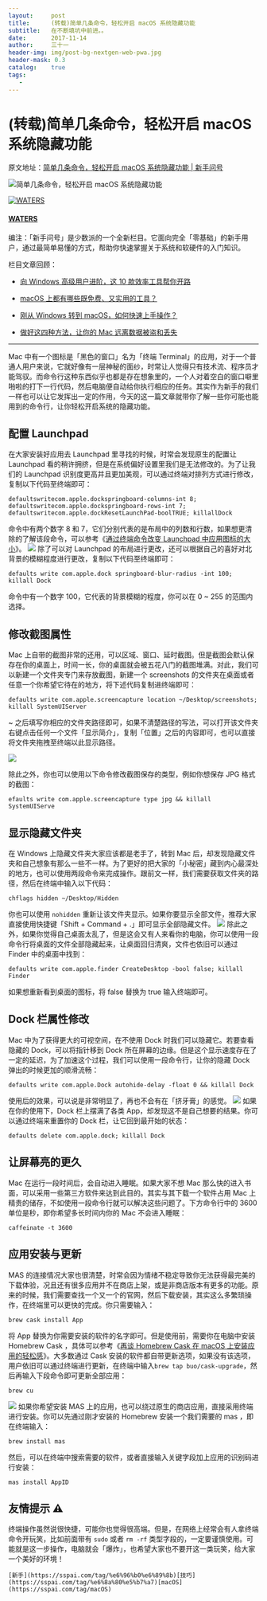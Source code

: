 ```yaml
---
layout:     post
title:      (转载)简单几条命令，轻松开启 macOS 系统隐藏功能
subtitle:   在不断填坑中前进。。
date:       2017-11-14
author:     三十一
header-img: img/post-bg-nextgen-web-pwa.jpg
header-mask: 0.3
catalog:    true
tags:
   - 
---
```


# (转载)简单几条命令，轻松开启 macOS 系统隐藏功能 

原文地址：[简单几条命令，轻松开启 macOS 系统隐藏功能 | 新手问号](https://sspai.com/post/41695)

![简单几条命令，轻松开启 macOS 系统隐藏功能](https://cdn.sspai.com/article/f9454695-bfc7-f1f2-5b36-6cf46c7c0209.jpg?imageMogr2/quality/95/thumbnail/!700x233r/gravity/Center/crop/700x233)

[![WATERS](https://cdn.sspai.com/2017/08/31/45f498dc0e9a6b1caf7a1f2146682c0b.jpg?imageMogr2/quality/95/thumbnail/!60x60r/gravity/Center/crop/60x60)](https://sspai.com/user/719707)
#### [WATERS](https://sspai.com/user/719707)

编注：「新手问号」是少数派的一个全新栏目。它面向完全「零基础」的新手用户，通过最简单易懂的方式，帮助你快速掌握关于系统和软硬件的入门知识。

栏目文章回顾：

- [向 Windows 高级用户进阶，这 10 款效率工具帮你开路](https://sspai.com/post/41411)

- [macOS 上都有哪些既免费、又实用的工具？](https://sspai.com/post/41477)

- [刚从 Windows 转到 macOS，如何快速上手操作？](https://sspai.com/post/41371)

- [做好这四种方法，让你的 Mac 远离数据被盗和丢失](https://sspai.com/post/41363)

---

Mac 中有一个图标是「黑色的窗口」名为「终端 Terminal」的应用，对于一个普通人用户来说，它就好像有一层神秘的面纱，时常让人觉得只有技术流、程序员才能驾驭。而命令行这种东西似乎也都是存在想象里的，一个人对着空白的窗口噼里啪啦的打下一行代码，然后电脑便自动给你执行相应的任务。其实作为新手的我们一样也可以让它发挥出一定的作用，今天的这一篇文章就带你了解一些你可能也能用到的命令行，让你轻松开启系统的隐藏功能。

## 配置 Launchpad

在大家安装好应用去 Launchpad 里寻找的时候，时常会发现原生的配置让 Launchpad 看的稍许拥挤，但是在系统偏好设置里我们是无法修改的。为了让我们的 Launchpad 识别度更高并且更加美观，可以通过终端对排列方式进行修改，复制以下代码至终端即可：

    defaultswritecom.apple.dockspringboard-columns-int 8; defaultswritecom.apple.dockspringboard-rows-int 7; defaultswritecom.apple.dockResetLaunchPad-boolTRUE; killallDock

命令中有两个数字 8 和 7，它们分别代表的是布局中的列数和行数，如果想更清除的了解该段命令，可以参考《[通过终端命令改变 Launchpad 中应用图标的大小](https://sspai.com/post/33299)》。
![](https://cdn.sspai.com/2017/11/09/4b53845799f46d7aba1eb7d58fe9b846.png?imageView2/2/w/1120/q/90/interlace/1/ignore-error/1)
除了可以对 Launchpad 的布局进行更改，还可以根据自己的喜好对北背景的模糊程度进行更改，复制以下代码至终端即可：

    defaults write com.apple.dock springboard-blur-radius -int 100; killall Dock

命令中有一个数字 100，它代表的背景模糊的程度，你可以在 0 ~ 255 的范围内选择。 

## 修改截图属性

Mac 上自带的截图非常的还用，可以区域、窗口、延时截图。但是截图会默认保存在你的桌面上，时间一长，你的桌面就会被五花八门的截图堆满。对此，我们可以新建一个文件夹专门来存放截图，新建一个 screenshots 的文件夹在桌面或者任意一个你希望它待在的地方，将下述代码复制进终端即可：

    defaults write com.apple.screencapture location ~/Desktop/screenshots; killall SystemUIServer

~ 之后填写你相应的文件夹路径即可，如果不清楚路径的写法，可以打开该文件夹右键点击任何一个文件「显示简介」，复制「位置」之后的内容即可，也可以直接将文件夹拖拽至终端以此显示路径。

 ![](https://cdn.sspai.com/2017/11/09/05c353239dec51329c19169daef951a6.gif?imageView2/2/w/1120/q/90/interlace/1/ignore-error/1)

除此之外，你也可以使用以下命令修改截图保存的类型，例如你想保存 JPG 格式的截图：

    efaults write com.apple.screencapture type jpg && killall SystemUIServe

## 显示隐藏文件夹

在 Windows 上隐藏文件夹大家应该都是老手了，转到 Mac 后，却发现隐藏文件夹和自己想象有那么一些不一样。为了更好的把大家的「小秘密」藏到内心最深处的地方，也可以使用两段命令来完成操作。跟前文一样，我们需要获取文件夹的路径，然后在终端中输入以下代码：

    chflags hidden ~/Desktop/Hidden

你也可以使用 `nohidden` 重新让该文件夹显示。如果你要显示全部文件，推荐大家直接使用快捷键「Shift + Command + .」即可显示全部隐藏文件。
![](https://cdn.sspai.com/2017/11/09/52ea8991101b5a04c7f5d3a59aea7731.gif?imageView2/2/w/1120/q/90/interlace/1/ignore-error/1)
除此之外，如果你觉得自己桌面太乱了，但是这会又有人来看你的电脑，你可以使用一段命令行将桌面的文件全部隐藏起来，让桌面回归清爽，文件也依旧可以通过 Finder 中的桌面中找到：

    defaults write com.apple.finder CreateDesktop -bool false; killall Finder

如果想重新看到桌面的图标，将 false 替换为 true 输入终端即可。

## Dock 栏属性修改

Mac 中为了获得更大的可视空间，在不使用 Dock 时我们可以隐藏它。若要查看隐藏的 Dock，可以将指针移到 Dock 所在屏幕的边缘。但是这个显示速度存在了一定的延迟，为了加速这个过程，我们可以使用一段命令行，让你的隐藏 Dock 弹出的时候更加的顺滑流畅：

    defaults write com.apple.Dock autohide-delay -float 0 && killall Dock

使用后的效果，可以说是非常明显了，再也不会有在「挤牙膏」的感觉。
![](https://cdn.sspai.com/2017/11/09/938e520e64d816a59123861e24efda34.gif?imageView2/2/w/1120/q/90/interlace/1/ignore-error/1)
如果在你的使用下，Dock 栏上摆满了各类 App，却发现这不是自己想要的结果。你可以通过终端来重置你的 Dock 栏，让它回到最开始的状态：

    defaults delete com.apple.dock; killall Dock

## 让屏幕亮的更久

Mac 在运行一段时间后，会自动进入睡眠。如果大家不想 Mac 那么快的进入书面，可以采用一些第三方软件来达到此目的。其实与其下载一个软件占用 Mac 上精贵的储存，不如使用一段命令行就可以解决这些问题了。下方命令行中的 3600 单位是秒，即你希望多长时间内你的 Mac 不会进入睡眠：

    caffeinate -t 3600

## 应用安装与更新

MAS 的连接情况大家也很清楚，时常会因为情绪不稳定导致你无法获得最完美的下载体验，况且还有很多应用并不在商店上架，或是非商店版本有更多的功能。原来的时候，我们需要查找一个又一个的官网，然后下载安装，其实这么多繁琐操作，在终端里可以更快的完成。你只需要输入：

    brew cask install App

将 App 替换为你需要安装的软件的名字即可。但是使用前，需要你在电脑中安装 Homebrew Cask ，具体可以参考《[再谈 Homebrew Cask 在 macOS 上安装应用的轻松感](https://sspai.com/post/40321)》。大多数通过 Cask 安装的软件都自带更新选项，如果没有该选项，用户依旧可以通过终端进行更新，在终端中输入`brew tap buo/cask-upgrade`，然后再输入下段命令即可更新全部应用：

    brew cu

![](https://cdn.sspai.com/2017/11/10/0a289482f9790f047468edf2d0c89996.png?imageView2/2/w/1120/q/90/interlace/1/ignore-error/1)
如果你希望安装 MAS 上的应用，也可以绕过原生的商店应用，直接采用终端进行安装。你可以先通过刚才安装的 Homebrew 安装一个我们需要的 mas ，即在终端输入：

    brew install mas 

然后，可以在终端中搜索需要的软件，或者直接输入关键字段加上应用的识别码进行安装：

    mas install AppID

## 友情提示 ⚠️

终端操作虽然说很快捷，可能你也觉得很高端。但是，在网络上经常会有人拿终端命令开玩笑，比如前面带有 `sudo` 或者 `rm -rf` 类型字段的，一定要谨慎使用。可能就是这一步操作，电脑就会「爆炸」，也希望大家也不要开这一类玩笑，给大家一个美好的环境！

    [新手](https://sspai.com/tag/%e6%96%b0%e6%89%8b)[技巧](https://sspai.com/tag/%e6%8a%80%e5%b7%a7)[macOS](https://sspai.com/tag/macOS)



